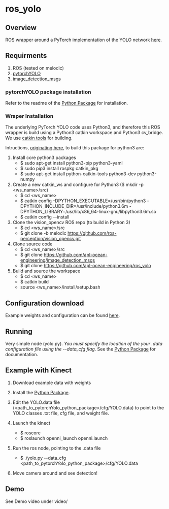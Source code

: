 # ros_yolo

## Overview
ROS wrapper around a PyTorch implementation of the YOLO network [here](https://github.com/apl-ocean-engineering/pytorchYolo). 

## Requirments
1. ROS (tested on melodic)
2. [pytorchYOLO](https://github.com/apl-ocean-engineering/pytorchYolo)
3. [image_detection_msgs](https://github.com/apl-ocean-engineering/image_detection_msgs)

### pytorchYOLO package installation
Refer to the readme of the [Python Package](https://github.com/apl-ocean-engineering/pytorchYolo) for installation. 

### Wraper Installation
The underlying PyTorch YOLO code uses Python3, and therefore this ROS wrapper is build using a Python3 catkin workspace and Python3 cv_bridge. We use [catkin tools](https://catkin-tools.readthedocs.io/en/latest/) for building.  

Intructions, [originating here](https://medium.com/@beta_b0t/how-to-setup-ros-with-python-3-44a69ca36674), to build this package for python3 are:  

1. Install core python3 packages
	- $ sudo apt-get install python3-pip python3-yaml
	- $ sudo pip3 install rospkg catkin_pkg
	- $ sudo apt-get install python-catkin-tools python3-dev python3-numpy
2. Create a new catkin_ws and configure for Python3 ($ mkdir -p <ws_name>/src)
	- $ cd <ws_name>
	- $ catkin config -DPYTHON_EXECUTABLE=/usr/bin/python3 -DPYTHON_INCLUDE_DIR=/usr/include/python3.6m -DPYTHON_LIBRARY=/usr/lib/x86_64-linux-gnu/libpython3.6m.so
	- $ catkin config --install
3. Clone the vision_opencv ROS repo (to build in Python 3)
	- $ cd <ws_name>/src
	- $ git clone -b melodic https://github.com/ros-perception/vision_opencv.git
4. Clone source code
    - $ cd <ws_name>/src     
    - $ git clone https://github.com/apl-ocean-engineering/image_detection_msgs  
    - $ git clone https://github.com/apl-ocean-engineering/ros_yolo  
5. Build and source the workspace
	- $ cd <ws_name>
	- $ catkin build
	- source <ws_name>/install/setup.bash

## Configuration download
Example weights and configuration can be found [here](https://drive.google.com/drive/folders/1VOEoOOTOrzb-vwieegfKXBICpTeckB2F?usp=sharing).

## Running
Very simple node (yolo.py). *You must specify the location of the your .data configuration file using the --data_cfg flag*. See the [Python Package](https://github.com/apl-ocean-engineering/pytorchYolo) for documentation. 

## Example with Kinect
1. Download example data with weights
2. Install the [Python Package](https://github.com/apl-ocean-engineering/pytorchYolo).
3. Edit the YOLO.data file (<path_to_pytorchYolo_python_package>/cfg/YOLO.data) to point to the YOLO classes .txt file, cfg file, and weight file. 
2. Launch the kinect
	- $ roscore
	- $ roslaunch openni_launch openni.launch
3. Run the ros node, pointing to the .data file
	- $ ./yolo.py --data_cfg <path_to_pytorchYolo_python_package>/cfg/YOLO.data

4. Move camera around and see detection!


## Demo

See Demo video under video/



	
